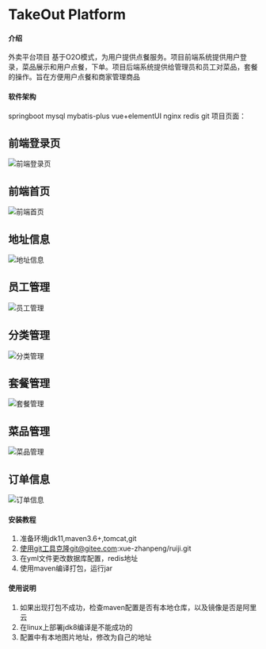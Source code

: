 # TakeOut Platform 

#### 介绍
外卖平台项目
基于O2O模式，为用户提供点餐服务。项目前端系统提供用户登录，菜品展示和用户点餐，下单。项目后端系统提供给管理员和员工对菜品，套餐的操作。旨在方便用户点餐和商家管理商品

#### 软件架构
springboot
mysql
mybatis-plus
vue+elementUI
nginx
redis
git
项目页面：
## 前端登录页
![前端登录页](showimgs/%E5%89%8D%E7%AB%AF%E7%99%BB%E5%BD%95.png)
## 前端首页
![前端首页](showimgs/%E5%89%8D%E7%AB%AF%E8%8F%9C%E5%93%81%E9%A1%B5%E9%9D%A2.png)
## 地址信息
![地址信息](showimgs/%E5%9C%B0%E5%9D%80%E7%AE%A1%E7%90%86.png)
## 员工管理
![员工管理](showimgs/%E5%91%98%E5%B7%A5%E4%BF%A1%E6%81%AF.png)
## 分类管理
![分类管理](showimgs/%E5%88%86%E7%B1%BB%E7%AE%A1%E7%90%86.png)
## 套餐管理
![套餐管理](showimgs/%E5%A5%97%E9%A4%90%E7%AE%A1%E7%90%86.png)
## 菜品管理
![菜品管理](showimgs/%E8%8F%9C%E5%93%81%E7%AE%A1%E7%90%86.png)
## 订单信息
![订单信息](showimgs/%E8%AE%A2%E5%8D%95%E4%BF%A1%E6%81%AF.png)


#### 安装教程

1.  准备环境jdk11,maven3.6+,tomcat,git
2.  使用git工具克隆git@gitee.com:xue-zhanpeng/ruiji.git
3.  在yml文件更改数据库配置，redis地址
4.  使用maven编译打包，运行jar

#### 使用说明

1.  如果出现打包不成功，检查maven配置是否有本地仓库，以及镜像是否是阿里云
2.  在linux上部署jdk8编译是不能成功的
3.  配置中有本地图片地址，修改为自己的地址

